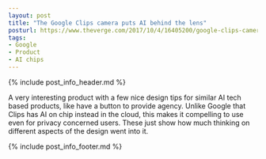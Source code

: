 ```yaml
---
layout: post
title: "The Google Clips camera puts AI behind the lens"
posturl: https://www.theverge.com/2017/10/4/16405200/google-clips-camera-ai-photos-video-hands-on-wi-fi-direct
tags:
- Google
- Product
- AI chips
---
```


{% include post_info_header.md %}

A very interesting product with a few nice design tips for similar AI tech based products, like have a button to provide agency. Unlike Google that Clips has AI on chip instead in the cloud, this makes it compelling to use even for privacy concerned users. These just show how much thinking on different aspects of the design went into it.

<!--more-->
{% include post_info_footer.md %}
